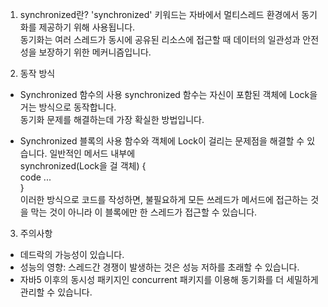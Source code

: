 1. synchronized란?
'synchronized' 키워드는 자바에서 멀티스레드 환경에서 동기화를 제공하기 위해 사용됩니다.  
동기화는 여러 스레드가 동시에 공유된 리소스에 접근할 때 데이터의 일관성과 안전성을 보장하기 위한 메커니즘입니다.  
  
2. 동작 방식
- Synchronized 함수의 사용
synchronized 함수는 자신이 포함된 객체에 Lock을 거는 방식으로 동작합니다.  
동기화 문제를 해결하는데 가장 확실한 방법입니다.  
  
- Synchronized 블록의 사용
함수와 객체에 Lock이 걸리는 문제점을 해결할 수 있습니다. 일반적인 메서드 내부에  
synchronized(Lock을 걸 객체) {  
  code ...  
}  
이러한 방식으로 코드를 작성하면, 불필요하게 모든 쓰레드가 메서드에 접근하는 것을 막는 것이 아니라 이 블록에만 한 스레드가 접근할 수 있습니다.  

3. 주의사항
- 데드락의 가능성이 있습니다.
- 성능의 영향: 스레드간 경쟁이 발생하는 것은 성능 저하를 초래할 수 있습니다.
- 자바5 이후의 동시성 패키지인 concurrent 패키지를 이용해 동기화를 더 세밀하게 관리할 수 있습니다.